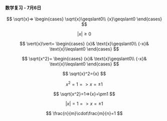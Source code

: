 #### 数学复习 - 7月6日

$$
\sqrt{x}=>
\begin{cases}
\sqrt{x}\geqslant0\\
{x}\geqslant0
\end{cases}
$$

$$
\vert{x}\vert\geqslant0
$$

$$
\vert{x}\vert=
\begin{cases}
{x}& \text{x}\geqslant0\\
{-x}& \text{x}\leqslant0
\end{cases}
$$

$$
\sqrt{x^2}=
\begin{cases}
{x}& \text{x}\geqslant0\\
{-x}& \text{x}\leqslant0
\end{cases}
$$

$$
\sqrt{x}^2={x}
$$

$$
{x}^2=1=>{x}=\pm1
$$

$$
\sqrt{x^2}=1=>{x}=\pm1
$$

$$
\vert{x}\vert=1=>{x}=\pm1
$$

$$
\frac{n}{m}\cdot\frac{m}{n}=1
$$



